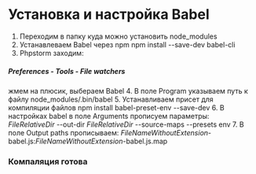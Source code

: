 # Установка и настройка Babel

1. Переходим в папку куда можно установить node_modules
2. Устанавлеваем Babel через npm 
npm install --save-dev babel-cli 
3.  Phpstorm заходим:
##### Preferences - Tools - File watchers
жмем на плюсик, выбераем Babel
4. В поле Program указываем путь к файлу node_modules/.bin/babel
5. Устанавливаем присет для компиляции файлов
npm install babel-preset-env --save-dev
6. В настройках babel в поле Arguments прописуем параметры: 
$FileRelativeDir$ --out-dir $FileRelativeDir$ --source-maps --presets env
7. В поле Output paths прописываем: 
$FileNameWithoutExtension$-babel.js:$FileNameWithoutExtension$-babel.js.map

### Компаляция готова
